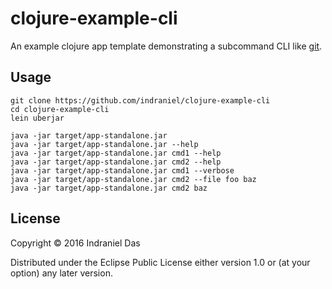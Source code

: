 # clojure-example-cli

An example clojure app template demonstrating a subcommand CLI like [git][0].

## Usage

    git clone https://github.com/indraniel/clojure-example-cli
    cd clojure-example-cli
    lein uberjar

    java -jar target/app-standalone.jar 
    java -jar target/app-standalone.jar --help
    java -jar target/app-standalone.jar cmd1 --help
    java -jar target/app-standalone.jar cmd2 --help
    java -jar target/app-standalone.jar cmd1 --verbose
    java -jar target/app-standalone.jar cmd2 --file foo baz
    java -jar target/app-standalone.jar cmd2 baz

## License

Copyright © 2016 Indraniel Das

Distributed under the Eclipse Public License either version 1.0 or (at
your option) any later version.

[0]: https://git-scm.com

